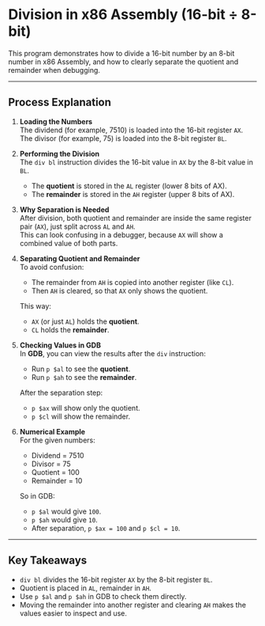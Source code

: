 # Division in x86 Assembly (16-bit ÷ 8-bit)

This program demonstrates how to divide a 16-bit number by an 8-bit number in x86 Assembly, and how to clearly separate the quotient and remainder when debugging.

---

## Process Explanation

1. **Loading the Numbers**  
   The dividend (for example, 7510) is loaded into the 16-bit register `AX`.  
   The divisor (for example, 75) is loaded into the 8-bit register `BL`.

2. **Performing the Division**  
   The `div bl` instruction divides the 16-bit value in `AX` by the 8-bit value in `BL`.  
   - The **quotient** is stored in the `AL` register (lower 8 bits of AX).  
   - The **remainder** is stored in the `AH` register (upper 8 bits of AX).

3. **Why Separation is Needed**  
   After division, both quotient and remainder are inside the same register pair (`AX`), just split across `AL` and `AH`.  
   This can look confusing in a debugger, because `AX` will show a combined value of both parts.

4. **Separating Quotient and Remainder**  
   To avoid confusion:  
   - The remainder from `AH` is copied into another register (like `CL`).  
   - Then `AH` is cleared, so that `AX` only shows the quotient.  

   This way:  
   - `AX` (or just `AL`) holds the **quotient**.  
   - `CL` holds the **remainder**.  

5. **Checking Values in GDB**  
   In **GDB**, you can view the results after the `div` instruction:  
   - Run `p $al` to see the **quotient**.  
   - Run `p $ah` to see the **remainder**.  

   After the separation step:  
   - `p $ax` will show only the quotient.  
   - `p $cl` will show the remainder.

6. **Numerical Example**  
   For the given numbers:  
   - Dividend = 7510  
   - Divisor = 75  
   - Quotient = 100  
   - Remainder = 10  

   So in GDB:  
   - `p $al` would give `100`.  
   - `p $ah` would give `10`.  
   - After separation, `p $ax = 100` and `p $cl = 10`.

---

## Key Takeaways

- `div bl` divides the 16-bit register `AX` by the 8-bit register `BL`.  
- Quotient is placed in `AL`, remainder in `AH`.  
- Use `p $al` and `p $ah` in GDB to check them directly.  
- Moving the remainder into another register and clearing `AH` makes the values easier to inspect and use.  

